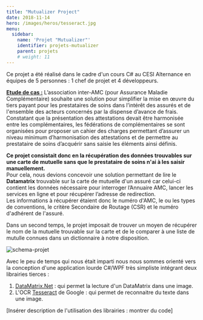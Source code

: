 ```yaml
---
title: "Mutualizer Project"
date: 2018-11-14
hero: /images/heros/tesseract.jpg
menu:
  sidebar:
    name: 'Projet "Mutualizer"'
    identifier: projets-mutualizer
    parent: projets
    # weight: 11
---
```


Ce projet a été réalisé dans le cadre d'un cours C# au CESI Alternance en équipes de 5 personnes : 1 chef de projet et 4 développeurs. 

**<ins>Etude de cas :</ins>** L’association inter-AMC (pour Assurance Maladie Complémentaire) souhaite une solution pour simplifier la mise en œuvre du tiers payant pour les prestataires de soins dans l’intérêt des assurés et de l'ensemble des acteurs concernés par la dispense d’avance de frais. Constatant que la présentation des attestations devait être harmonisée entre les complémentaires, les fédérations de complémentaires se sont organisées pour proposer un cahier des charges permettant d’assurer un niveau minimum d’harmonisation des attestations et de permettre au prestataire de soins d’acquérir sans saisie les éléments ainsi définis.  

**Ce projet consistait donc en la récupération des données trouvables sur une carte de mutuelle sans que le prestataire de soins n'ai à les saisir manuellement.**  
 Pour cela, nous devions concevoir une solution permettant de lire le **Datamatrix** trouvable sur la carte de mutuelle d'un assuré car celui-ci contient les données nécessaire pour interroger l’Annuaire AMC, lancer les services en ligne et pour récupérer l’adresse de redirection.  
Les informations à récupérer étaient donc le numéro d'AMC, le ou les types de conventions, le critère Secondaire de Routage (CSR) et le numéro d'adhérent de l'assuré.

Dans un second temps, le projet imposait de trouver un moyen de récupérer le nom de la mutuelle trouvable sur la carte et de le comparer à une liste de mutulle connues dans un dictionnaire à notre disposition.

![schema-projet](/assets/images/projects/mutualizer.png#center)

Avec le peu de temps qui nous était imparti nous nous sommes orienté vers la conception d'une application lourde C#/WPF très simpliste intégrant deux librairies tierces :
 1. [DataMatrix.Net](http://datamatrixnet.sourceforge.net/) : qui permet la lecture d'un DataMatrix dans une image.
 2. L'OCR [Tesseract](https://opensource.google/projects/tesseract) de Google : qui permet de reconnaitre du texte dans une image. 

[Insérer description de l'utilisation des librairies : montrer du code]